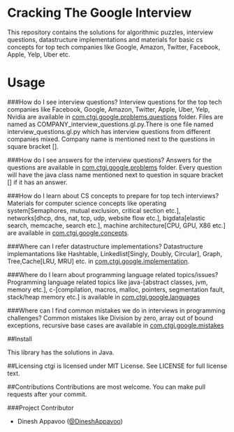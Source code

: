 Cracking The Google Interview
=============================

This repository contains the solutions for algorithmic puzzles, interview questions, datastructure implementations and materials for basic cs concepts  for top tech companies like Google, Amazon, Twitter, Facebook, Apple, Yelp, Uber etc.

Usage
=====
###How do I see interview questions?
Interview questions for the top tech companies like Facebook, Google, Amazon, Twitter, Apple, Uber, Yelp, Nvidia are available in [com.ctgi.google.problems.questions](https://github.com/dineshappavoo/ctgi/tree/master/src/com/ctgi/google/problems/questions) folder. Files are named as COMPANY_interview_questions.gl.py.There is one file named interview_questions.gl.py which has interview questions from different companies mixed. Company name is mentioned next to the questions in square bracket [].

###How do I see answers for the interview questions?
Answers for the questions are available in [com.ctgi.google.problems](https://github.com/dineshappavoo/ctgi/tree/master/src/com/ctgi/google/problems/) folder. Every question will have the java class name mentioned next to question in square bracket [] if it has an answer.

###How do I learn about CS concepts to prepare  for top tech interviews?
Materials for computer science concepts like operating system[Semaphores, mutual exclusion, critical section etc.], networks[dhcp, dns, nat, tcp, udp, website flow etc.], bigdata[elastic search, memcache, search etc.], machine architecture[CPU, GPU, X86 etc.] are available in [com.ctgi.google.concepts](https://github.com/dineshappavoo/ctgi/tree/master/src/com/ctgi/google/concepts).

###Where can I refer datastructure implementations?
Datastructure implemantations like Hashtable, Linkedlist[Singly, Doubly, Circular], Graph, Tree,Cache[LRU, MRU] etc. in [com.ctgi.google.implementation](https://github.com/dineshappavoo/ctgi/tree/master/src/com/ctgi/google/implementation).

###Where do I learn about programming language related topics/issues?
Programming language related topics like java-[abstract classes, jvm, memory etc.], c-[compilation, macros, malloc, pointers, segmentation fault, stack/heap memory etc.] is available in [com.ctgi.google.languages](https://github.com/dineshappavoo/ctgi/tree/master/src/com/ctgi/google/languages)

###Where can I find common mistakes we do in interviews in programming challenges?
Common mistakes like Division by zero, array out of bound exceptions, recursive base cases are available in [com.ctgi.google.mistakes](https://github.com/dineshappavoo/ctgi/tree/master/src/com/ctgi/google/mistakes)

##Install

This library has the solutions in Java.

##Licensing
ctgi is licensed under MIT License. See LICENSE for full license text.

##Contributions
Contributions are most welcome. You can make pull requests after your commit.
  
###Project Contributor

* Dinesh Appavoo ([@DineshAppavoo](http://utdallas.edu/~dxa132330))
